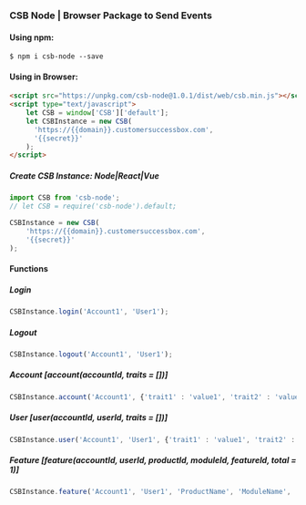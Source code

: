 ### CSB Node | Browser Package to Send Events

#### Using npm:
```shell script
$ npm i csb-node --save
```

#### Using in Browser:
```html
<script src="https://unpkg.com/csb-node@1.0.1/dist/web/csb.min.js"></script>
<script type="text/javascript">
    let CSB = window['CSB']['default'];
    let CSBInstance = new CSB(
      'https://{{domain}}.customersuccessbox.com',
      '{{secret}}'
    );
</script>
```

##### Create CSB Instance: Node|React|Vue
```javascript
import CSB from 'csb-node';
// let CSB = require('csb-node').default;

CSBInstance = new CSB(
    'https://{{domain}}.customersuccessbox.com',
    '{{secret}}'
);
```

#### Functions
##### Login
```javascript
CSBInstance.login('Account1', 'User1');
```
##### Logout
```javascript
CSBInstance.logout('Account1', 'User1');
```
##### Account [account(accountId, traits = [])]
```javascript
CSBInstance.account('Account1', {'trait1' : 'value1', 'trait2' : 'value2', 'custom_Field' : 'custom_value'});
```
##### User [user(accountId, userId, traits = [])]
```javascript
CSBInstance.user('Account1', 'User1', {'trait1' : 'value1', 'trait2' : 'value2', 'custom_Field' : 'custom_value'});
```
##### Feature [feature(accountId, userId, productId, moduleId, featureId, total = 1)]
```javascript
CSBInstance.feature('Account1', 'User1', 'ProductName', 'ModuleName', 'FeatureName', 10);
```


